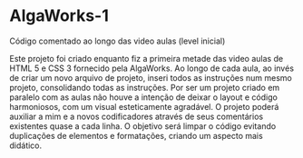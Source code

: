# AlgaWorks-1
Código comentado ao longo das video aulas (level inicial)


Este projeto foi criado enquanto fiz a primeira metade das video aulas de HTML 5 e CSS 3 fornecido pela AlgaWorks.
Ao longo de cada aula, ao invés de criar um novo arquivo de projeto, inseri todos as instruções num mesmo projeto, consolidando todas as instruções.
Por ser um projeto criado em paralelo com as aulas não houve a intenção de deixar o layout e código harmoniosos, com um visual esteticamente agradável.
O projeto poderá auxiliar a mim e a novos codificadores através de seus comentários existentes quase a cada linha.
O objetivo será limpar o código evitando duplicações de elementos e formatações, criando um aspecto mais didático.
